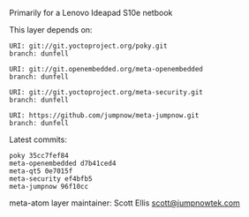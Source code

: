 Primarily for a Lenovo Ideapad S10e netbook

This layer depends on:

    URI: git://git.yoctoproject.org/poky.git
    branch: dunfell

    URI: git://git.openembedded.org/meta-openembedded
    branch: dunfell

    URI: git://git.yoctoproject.org/meta-security.git
    branch: dunfell

    URI: https://github.com/jumpnow/meta-jumpnow.git
    branch: dunfell


Latest commits:

    poky 35cc7fef84
    meta-openembedded d7b41ced4
    meta-qt5 0e7015f
    meta-security ef4bfb5
    meta-jumpnow 96f10cc

meta-atom layer maintainer: Scott Ellis <scott@jumpnowtek.com>
